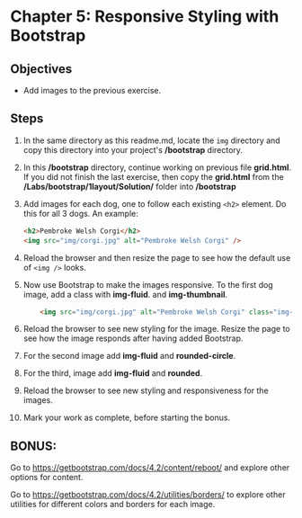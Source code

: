 # Chapter 5: Responsive Styling with Bootstrap

## Objectives
* Add images to the previous exercise.

## Steps

1.  In the same directory as this readme.md, locate the `img` directory and copy this directory into your project's **/bootstrap** directory. 

2. In this **/bootstrap** directory, continue working on previous file **grid.html**.   If you did not finish the last exercise, then copy the **grid.html** from the **/Labs/bootstrap/1layout/Solution/** folder into **/bootstrap**

3. Add images for each dog, one to follow each existing `<h2>` element. Do this for all 3 dogs. An example:
    ```html
    <h2>Pembroke Welsh Corgi</h2>
    <img src="img/corgi.jpg" alt="Pembroke Welsh Corgi" />
    ```

4. Reload the browser and then resize the page to see how the default use of `<img />` looks.

5. Now use Bootstrap to make the images responsive. To the first dog image, add a class with **img-fluid**. and **img-thumbnail**. 

    ```html
        <img src="img/corgi.jpg" alt="Pembroke Welsh Corgi" class="img-fluid img-thumbnail">
    ```

6. Reload the browser to see new styling for the image. Resize the page to see how the image responds after having added Bootstrap. 
   
7. For the second image add **img-fluid** and **rounded-circle**.
8. For the third, image add **img-fluid** and **rounded**.


9. Reload the browser to see new styling and responsiveness for the images. 

10. Mark your work as complete, before starting the bonus.

## BONUS: 

Go to https://getbootstrap.com/docs/4.2/content/reboot/ and explore other options for content. 

Go to https://getbootstrap.com/docs/4.2/utilities/borders/ to explore other utilities for different colors and borders for each image.  
